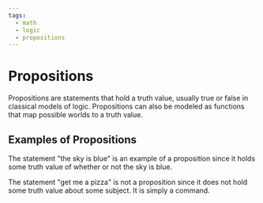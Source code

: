 ```yaml
---
tags:
  - math
  - logic
  - propositions
---
```


# Propositions
Propositions are statements that hold a truth value, usually true or false in classical models of logic. Propositions can also be modeled as functions that map possible worlds to a truth value.

## Examples of Propositions
The statement "the sky is blue" is an example of a proposition since it holds some truth value of whether or not the sky is blue.

The statement "get me a pizza" is not a proposition since it does not hold some truth value about some subject. It is simply a command.